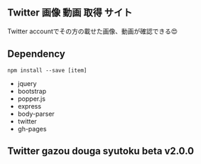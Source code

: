 ## Twitter 画像 動画 取得 サイト

Twitter accountでその方の載せた画像、動画が確認できる😍

## Dependency
~~~
npm install --save [item]
~~~
- jquery
- bootstrap
- popper.js
- express
- body-parser
- twitter
- gh-pages

## Twitter gazou douga syutoku beta v2.0.0